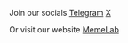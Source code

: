 Join our socials
[Telegram](https://t.me/Memelabz)
[X](https://twitter.com/Memez_Lab)

Or visit our website
[MemeLab](https://memelab.ai/)
